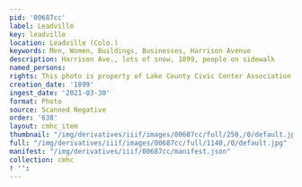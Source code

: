 ```yaml
---
pid: '00687cc'
label: Leadville
key: leadville
location: Leadville (Colo.)
keywords: Men, Women, Buildings, Businesses, Harrison Avenue
description: Harrison Ave., lots of snow, 1899, people on sidewalk
named_persons: 
rights: This photo is property of Lake County Civic Center Association.
creation_date: '1899'
ingest_date: '2021-03-30'
format: Photo
source: Scanned Negative
order: '638'
layout: cmhc_item
thumbnail: "/img/derivatives/iiif/images/00687cc/full/250,/0/default.jpg"
full: "/img/derivatives/iiif/images/00687cc/full/1140,/0/default.jpg"
manifest: "/img/derivatives/iiif/00687cc/manifest.json"
collection: cmhc
! '': 
---
```


